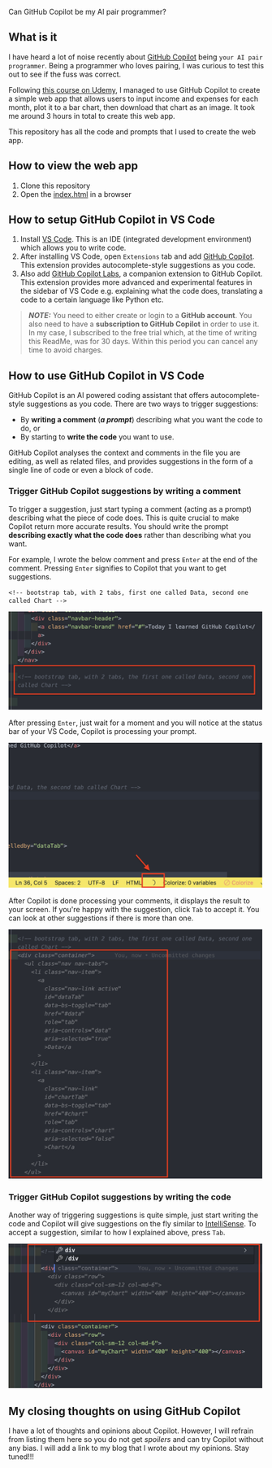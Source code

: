 Can GitHub Copilot be my AI pair programmer?

## What is it

I have heard a lot of noise recently about [GitHub Copilot](https://github.com/features/copilot) being `your AI pair programmer`. Being a programmer who loves pairing, I was curious to test this out to see if the fuss was correct.

Following [this course on Udemy](https://www.udemy.com/course/github-copilot/), I managed to use GitHub Copilot to create a simple web app that allows users to input income and expenses for each month, plot it to a bar chart, then download that chart as an image. It took me around 3 hours in total to create this web app.

This repository has all the code and prompts that I used to create the web app.

## How to view the web app

1. Clone this repository
1. Open the [index.html](./index.html) in a browser

## How to setup GitHub Copilot in VS Code

1. Install [VS Code](https://code.visualstudio.com/download). This is an IDE (integrated development environment) which allows you to write code.
1. After installing VS Code, open `Extensions` tab and add [GitHub Copilot](https://marketplace.visualstudio.com/items?itemName=GitHub.copilot). This extension provides autocomplete-style suggestions as you code.
1. Also add [GitHub Copilot Labs](https://marketplace.visualstudio.com/items?itemName=GitHub.copilot-labs), a companion extension to GitHub Copilot. This extension provides more advanced and experimental features in the sidebar of VS Code e.g. explaining what the code does, translating a code to a certain language like Python etc.

> **_NOTE:_** You need to either create or login to a **GitHub account**. You also need to have a **subscription to GitHub Copilot** in order to use it. In my case, I subscribed to the free trial which, at the time of writing this ReadMe, was for 30 days. Within this period you can cancel any time to avoid charges.

## How to use GitHub Copilot in VS Code

GitHub Copilot is an AI powered coding assistant that offers autocomplete-style suggestions as you code. There are two ways to trigger suggestions:

- By **writing a comment** (**_a prompt_**) describing what you want the code to do, or
- By starting to **write the code** you want to use.

GitHub Copilot analyses the context and comments in the file you are editing, as well as related files, and provides suggestions in the form of a single line of code or even a block of code.

### Trigger GitHub Copilot suggestions by writing a comment

To trigger a suggestion, just start typing a comment (acting as a prompt) describing what the piece of code does. This is quite crucial to make Copilot return more accurate results. You should write the prompt **describing exactly what the code does** rather than describing what you want.

For example, I wrote the below comment and press `Enter` at the end of the comment. Pressing `Enter` signifies to Copilot that you want to get suggestions.

```
<!-- bootstrap tab, with 2 tabs, first one called Data, second one called Chart -->
```

<img src="./images/typing-comments.png" alt="Screenshot of typing comment to trigger Copilot suggestions" width="500px"/>

After pressing `Enter`, just wait for a moment and you will notice at the status bar of your VS Code, Copilot is processing your prompt.

<img src="./images/copilot-spinning.png" alt="Screenshot of Copilot processing comment" width="500px"/>

After Copilot is done processing your comments, it displays the result to your screen. If you're happy with the suggestion, click `Tab` to accept it. You can look at other suggestions if there is more than one.

<img src="./images/copilot-suggestions.png" alt="Screenshot of Copilot giving suggestions" width="500px"/>

### Trigger GitHub Copilot suggestions by writing the code

Another way of triggering suggestions is quite simple, just start writing the code and Copilot will give suggestions on the fly similar to [IntelliSense](https://code.visualstudio.com/docs/editor/intellisense). To accept a suggestion, similar to how I explained above, press `Tab`.

<img src="./images/writing-code-to-trigger-suggestions.png" alt="Screenshot of triggering Copilot suggestions by writing the code" width="500px"/>

## My closing thoughts on using GitHub Copilot

I have a lot of thoughts and opinions about Copilot. However, I will refrain from listing them here so you do not get _spoilers_ and can try Copilot without any bias. I will add a link to my blog that I wrote about my opinions. Stay tuned!!!
